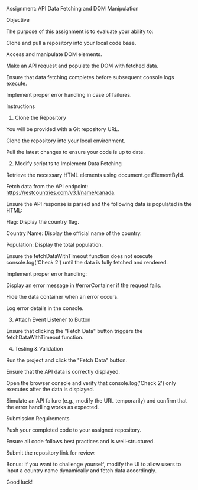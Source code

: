 Assignment: API Data Fetching and DOM Manipulation

Objective

The purpose of this assignment is to evaluate your ability to:

Clone and pull a repository into your local code base.

Access and manipulate DOM elements.

Make an API request and populate the DOM with fetched data.

Ensure that data fetching completes before subsequent console logs execute.

Implement proper error handling in case of failures.

Instructions

1. Clone the Repository

You will be provided with a Git repository URL.

Clone the repository into your local environment.

Pull the latest changes to ensure your code is up to date.

2. Modify script.ts to Implement Data Fetching

Retrieve the necessary HTML elements using document.getElementById.

Fetch data from the API endpoint: https://restcountries.com/v3.1/name/canada.

Ensure the API response is parsed and the following data is populated in the HTML:

Flag: Display the country flag.

Country Name: Display the official name of the country.

Population: Display the total population.

Ensure the fetchDataWithTimeout function does not execute console.log('Check 2') until the data is fully fetched and rendered.

Implement proper error handling:

Display an error message in #errorContainer if the request fails.

Hide the data container when an error occurs.

Log error details in the console.

3. Attach Event Listener to Button

Ensure that clicking the "Fetch Data" button triggers the fetchDataWithTimeout function.

4. Testing & Validation

Run the project and click the "Fetch Data" button.

Ensure that the API data is correctly displayed.

Open the browser console and verify that console.log('Check 2') only executes after the data is displayed.

Simulate an API failure (e.g., modify the URL temporarily) and confirm that the error handling works as expected.

Submission Requirements

Push your completed code to your assigned repository.

Ensure all code follows best practices and is well-structured.

Submit the repository link for review.

Bonus: If you want to challenge yourself, modify the UI to allow users to input a country name dynamically and fetch data accordingly.

Good luck!

